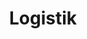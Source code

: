 ---
id: 43
title : Logistik
linkurl: https://drive.google.com/drive/folders/1gTF5KpIIcZNpXumhdpmex2F_EwxTqV4F?usp=sharing
fitur : aspekpajak
createdTime : 31/07/2019
modifiedTime : 26/12/2019
topik: Versi Lengkap
img: trolley.png
---